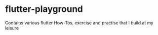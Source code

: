 # flutter-playground
Contains various flutter How-Tos, exercise and practise that I build at my leisure
